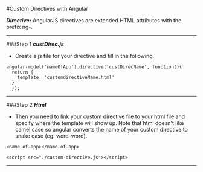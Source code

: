 #Custom Directives with Angular

***Directive:*** AngularJS directives are extended HTML attributes with the prefix ng-.

---
###Step 1
***custDirec.js***
* Create a js file for your directive and fill in the following.
```
angular-model('nameOfApp').directive('custDirecName', function(){
  return {
    template: 'customdirectiveName.html'
  }
  });
```
---
###Step 2
***Html***
* Then you need to link your custom directive file to your html file and specify where the template will show up. Note that html doesn't like camel case so angular converts the name of your custom directive to snake case (eg. word-word).
```
<name-of-app></name-of-app>

<script src="./custom-directive.js"></script>
```
---
